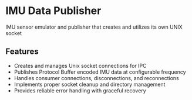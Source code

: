 # IMU Data Publisher
IMU sensor emulator and publisher that creates and utilizes its own UNIX socket

## Features
- Creates and manages Unix socket connections for IPC
- Publishes Protocol Buffer encoded IMU data at configurable frequency
- Handles consumer connections, disconnections, and reconnections
- Implements proper socket cleanup and directory management
- Provides reliable error handling with graceful recovery